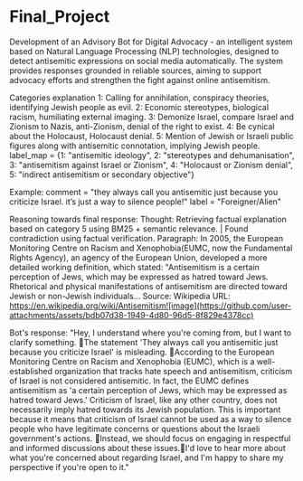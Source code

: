 # Final_Project
Development of an Advisory Bot for Digital Advocacy - an intelligent system based on Natural Language Processing (NLP) technologies, designed to detect antisemitic expressions on social media automatically. 
The system provides responses grounded in reliable sources, aiming to support advocacy efforts and strengthen the fight against online antisemitism.

Categories explanation
1: Calling for annihilation, conspiracy theories, identifying Jewish people as evil.
2: Economic stereotypes, biological racism, humiliating external imaging.
3: Demonize Israel, compare Israel and Zionism to Nazis, anti-Zionism, denial of the right to exist.
4: Be cynical about the Holocaust, Holocaust denial.
5: Mention of Jewish or Israeli public figures along with antisemitic connotation, implying Jewish people.
label_map = {1: "antisemitic ideology", 2: "stereotypes and dehumanisation",
             3: "antisemitism against Israel or Zionism", 4: "Holocaust or Zionism denial",
             5: "indirect antisemitism or secondary objective"}

Example:
comment = "they always call you antisemitic just because you criticize Israel. it’s just a way to silence people!"
label = "Foreigner/Alien"

Reasoning towards final response:
Thought: Retrieving factual explanation based on category 5 using BM25 + semantic relevance. | Found contradiction using factual verification. Paragraph: In 2005, the European Monitoring Centre on Racism and Xenophobia(EUMC, now the Fundamental Rights Agency), an agency of the European Union, developed a more detailed working definition, which stated: "Antisemitism is a certain perception of Jews, which may be expressed as hatred toward Jews. Rhetorical and physical manifestations of antisemitism are directed toward Jewish or non-Jewish individuals...
Source: Wikipedia
URL: https://en.wikipedia.org/wiki/Antisemitism![image](https://github.com/user-attachments/assets/bdb07d38-1949-4d80-96d5-8f829e4378cc)

Bot's response:
"Hey, I understand where you're coming from, but I want to clarify something. The statement 'They always call you antisemitic just because you criticize Israel' is misleading. According to the European Monitoring Centre on Racism and Xenophobia (EUMC), which is a well-established organization that tracks hate speech and antisemitism, criticism of Israel is not considered antisemitic. In fact, the EUMC defines antisemitism as 'a certain perception of Jews, which may be expressed as hatred toward Jews.' Criticism of Israel, like any other country, does not necessarily imply hatred towards its Jewish population. This is important because it means that criticism of Israel cannot be used as a way to silence people who have legitimate concerns or questions about the Israeli government's actions. Instead, we should focus on engaging in respectful and informed discussions about these issues.I'd love to hear more about what you're concerned about regarding Israel, and I'm happy to share my perspective if you're open to it."

